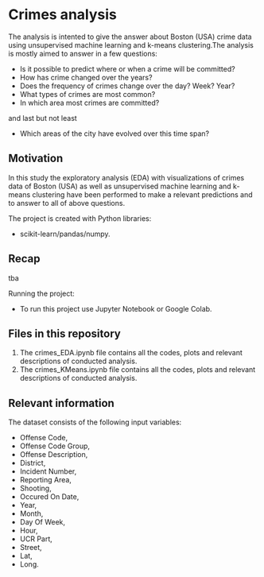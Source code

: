 # Crimes analysis

The analysis is intented to give the answer about Boston (USA) crime data using unsupervised machine learning and k-means clustering.The analysis is mostly aimed to answer in a few questions:

- Is it possible to predict where or when a crime will be committed?
- How has crime changed over the years?
- Does the frequency of crimes change over the day? Week? Year?
- What types of crimes are most common?
- In which area most crimes are committed? 

and last but not least

- Which areas of the city have evolved over this time span?


## Motivation

In this study the exploratory analysis (EDA) with visualizations of crimes data of Boston (USA) as well as unsupervised machine learning and k-means clustering have been performed to make a relevant predictions and to answer to all of above questions.

The project is created with Python libraries:

- scikit-learn/pandas/numpy.


## Recap

tba




Running the project:

- To run this project use Jupyter Notebook or Google Colab.

## Files in this repository

1. The crimes_EDA.ipynb file contains all the codes, plots and relevant descriptions of conducted analysis.
2. The crimes_KMeans.ipynb file contains all the codes, plots and relevant descriptions of conducted analysis.


## Relevant information

The dataset consists of the following input variables:

- Offense Code,
- Offense Code Group,
- Offense Description, 
- District, 
- Incident Number, 
- Reporting Area, 
- Shooting, 
- Occured On Date,
- Year, 
- Month, 
- Day Of Week,
- Hour, 
- UCR Part,
- Street, 
- Lat, 
- Long.

